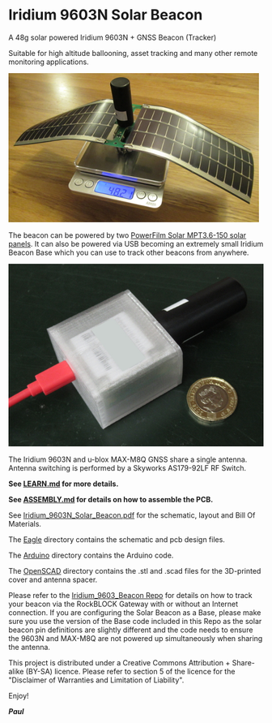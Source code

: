 # Iridium 9603N Solar Beacon

A 48g solar powered Iridium 9603N + GNSS Beacon (Tracker)

Suitable for high altitude ballooning, asset tracking and many other remote monitoring applications.

![Iridium_9603N_Solar_Beacon_1](https://github.com/PaulZC/Iridium_9603N_Solar_Beacon/blob/master/img/Iridium_9603N_Solar_Beacon_1.JPG)

The beacon can be powered by two [PowerFilm Solar MPT3.6-150 solar panels](https://www.powerfilmsolar.com/custom-solutions/electronic-component-solar-panels/electronic-component-solar-panels-product-page/mpt3-6-150).
It can also be powered via USB becoming an extremely small Iridium Beacon Base which you can use to track other beacons from anywhere.

![Iridium_9603N_Solar_Beacon_5](https://github.com/PaulZC/Iridium_9603N_Solar_Beacon/blob/master/img/Iridium_9603N_Solar_Beacon_5.JPG)

The Iridium 9603N and u-blox MAX-M8Q GNSS share a single antenna. Antenna switching is performed by a Skyworks AS179-92LF RF Switch.

**See [LEARN.md](https://github.com/PaulZC/Iridium_9603N_Solar_Beacon/blob/master/LEARN.md) for more details.**

**See [ASSEMBLY.md](https://github.com/PaulZC/Iridium_9603N_Solar_Beacon/blob/master/ASSEMBLY.md) for details on how to assemble the PCB.**

See [Iridium_9603N_Solar_Beacon.pdf](https://github.com/PaulZC/Iridium_9603N_Solar_Beacon/blob/master/Iridium_9603N_Solar_Beacon.pdf) for the schematic, layout and Bill Of Materials.

The [Eagle](https://github.com/PaulZC/Iridium_9603N_Solar_Beacon/tree/master/Eagle) directory contains the schematic and pcb design files.

The [Arduino](https://github.com/PaulZC/Iridium_9603N_Solar_Beacon/tree/master/Arduino) directory contains the Arduino code.

The [OpenSCAD](https://github.com/PaulZC/Iridium_9603N_Solar_Beacon/tree/master/OpenSCAD) directory contains the .stl and .scad files for the 3D-printed cover and antenna spacer.

Please refer to the [Iridium_9603_Beacon Repo](https://github.com/PaulZC/Iridium_9603_Beacon/blob/master/RockBLOCK.md) for details on how to track your beacon
via the RockBLOCK Gateway with or without an Internet connection. If you are configuring the Solar Beacon as a Base, please make sure you use the version of
the Base code included in this Repo as the solar beacon pin definitions are slightly different and the code needs to ensure the 9603N and MAX-M8Q are not
powered up simultaneously when sharing the antenna.

This project is distributed under a Creative Commons Attribution + Share-alike (BY-SA) licence.
Please refer to section 5 of the licence for the "Disclaimer of Warranties and Limitation of Liability".

Enjoy!

**_Paul_**